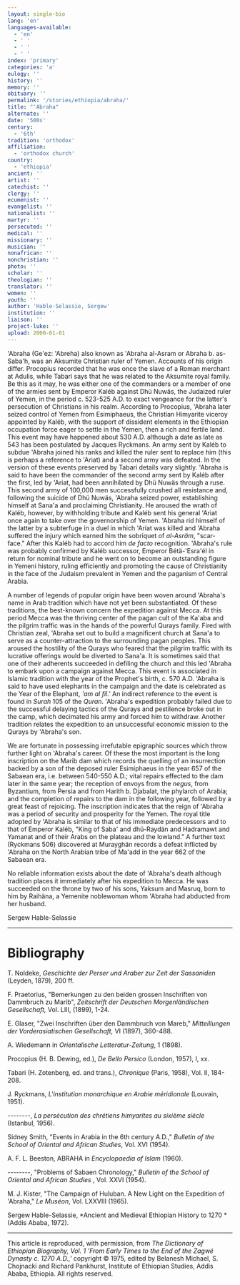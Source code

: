 ```yaml
---
layout: single-bio
lang: 'en'
languages-available:
  - 'en'
  - ' '
  - ' '
  - ' '
index: 'primary'
categories: 'a'
eulogy: ''
history: ''
memory: ''
obituary: ''
permalink: '/stories/ethiopia/abraha/'
title: "'Abraha"
alternate: ''
date: '500s'
century:
  - '6th'
tradition: 'orthodox'
affiliation:
  - 'orthodox church'
country:
  - 'ethiopia'
ancient: ''
artist: ''
catechist: ''
clergy: ''
ecumenist: ''
evangelist: ''
nationalist: ''
martyr: ''
persecuted: ''
medical: ''
missionary: ''
musician: ''
nonafrican: ''
nonchristian: ''
photo: ''
scholar: ''
theologian: ''
translator: ''
women: ''
youth: ''
author: 'Hable-Selassie, Sergew'
institution: ''
liaison: ''
project-luke: ''
upload: 2000-01-01
---
```



'Abraha (Ge'ez: 'Abreha) also known as 'Abraha al-Asram or Abraha b. as-Saba'h, was an Aksumite Christian ruler of Yemen. Accounts of his origin differ. Procopius recorded that he was once the slave of a Roman merchant at Adulis, while Tabari says that he was related to the Aksumite royal family. Be this as it may, he was either one of the commanders or a member of one of the armies sent by Emperor Kaléb against Dhü Nuwäs, the Judaized ruler of Yemen, in the period c. 523-525 A.D. to exact vengeance for the latter's persecution of Christians in his realm. According to Procopius, 'Abraha later seized control of Yemen from Esimiphaeus, the Christian Himyarite viceroy appointed by Kaléb, with the support of dissident elements in the Ethiopian occupation force eager to settle in the Yemen, then a rich and fertile land. This event may have happened about 530 A.D. although a date as late as 543 has been postulated by Jacques Ryckmans. An army sent by Kaléb to subdue 'Abraha joined his ranks and killed the ruler sent to replace him (this is perhaps a reference to 'Ariat) and a second army was defeated.  In the version of these events preserved by Tabari details vary slightly. 'Abraha is said to have been the commander of the second army sent by Kaléb after the first, led by 'Ariat, had been annihilated by Dhü Nuwäs through a ruse. This second army of 100,000 men successfully crushed all resistance and, following the suicide of Dhü Nuwäs, 'Abraha seized power, establishing himself at Sana'a and proclaiming Christianity. He aroused the wrath of Kaléb, however, by withholding tribute and Kaléb sent his general 'Ariat once again to take over the governorship of Yemen. 'Abraha rid himself of the latter by a subterfuge in a duel in which 'Ariat was killed and 'Abraha suffered the injury which earned him the sobriquet of *al-Asräm*, "scar-face." After this Kaléb had to accord him *de facto* recognition. 'Abraha's rule was probably confirmed by Kaléb successor, Emperor  Bétä-'Esra'él in return for nominal tribute and he went on to become an outstanding figure in Yemeni history, ruling efficiently and promoting the cause of Christianity in the face of the Judaism prevalent in Yemen and the paganism of Central Arabia.

A number of legends of popular origin have been woven around 'Abraha's name in Arab tradition which have not yet been substantiated. Of these traditions, the best-known concern the expedition against Mecca. At this period Mecca was the thriving center of the pagan cult of the Ka'aba and the pilgrim traffic was in the hands of the powerful Qurays family. Fired with Christian zeal, 'Abraha set out to build a magnificent church at Sana'a to serve as a counter-attraction to the surrounding pagan peoples. This aroused the hostility of the Qurays who feared that the pilgrim traffic with its lucrative offerings would be diverted to Sana'a. It is sometimes said that one of their adherents succeeded in defiling the church and this led 'Abraha to embark upon a campaign against Mecca.  This event is associated in Islamic tradition with the year of the Prophet's birth, c. 570 A.D. 'Abraha is said to have used elephants in the campaign and the date is celebrated as the Year of the Elephant, *'am  al  fil.'*  An indirect reference to the event is found in *Surah* 105 of the *Quran*. 'Abraha's expedition probably failed due to the successful delaying tactics of the Qurays and pestilence broke out in the camp, which decimated his army and forced him to withdraw. Another tradition relates the expedition to an unsuccessful economic mission to the Qurays by 'Abraha's son.

We are fortunate in possessing irrefutable epigraphic sources which throw further light on 'Abraha's career. Of these the most important is the long inscription on the Marib dam which records the quelling of an insurrection backed by a son of the deposed ruler Esimiphaeus in the year 657 of the Sabaean era, i.e. between 540-550 A.D.; vital repairs effected to the dam later in the same year; the reception of envoys from the *negus*, from  Byzantium, from  Persia and from Harith b. Djabalat, the phylarch of Arabia; and the completion of repairs to the dam in the following year, followed by a great feast of rejoicing. The inscription indicates that the reign of 'Abraha was a period of security and prosperity for the Yemen. The royal title adopted by 'Abraha is similar to that of his immediate predecessors and to that of Emperor Kaléb, "King of Saba' and dhü-Raydän  and Hadramawt and Yamanat and of their Arabs on the plateau and the lowland."  A further text (Ryckmans 506) discovered at Murayghän records a defeat inflicted by 'Abraha on the North Arabian tribe of Ma'add in the year 662 of the Sabaean era.

No reliable information exists about the date of 'Abraha's death although tradition places it immediately after his expedition to Mecca. He was succeeded on the throne by two of his sons, Yaksum and Masruq, born to him by Raihäna, a Yemenite noblewoman  whom 'Abraha had abducted from her husband.

Sergew Hable-Selassie

---

# Bibliography

T. Noldeke, *Geschichte der Perser und Araber zur Zeit der Sassaniden* (Leyden, 1879), 200 ff.

F. Praetorius, "Bemerkungen zu den beiden grossen Inschriften von Dammbruch zu Marib", *Zeitschrift der Deutschen Morgenl&auml;ndischen Gesellschaft,* Vol. LIII, (1899), 1-24.

E. Glaser, "Zwei Inschriften über den Dammbruch von Mareb," *Mitteillungen der Vorderasiatischen Gesellschaft,* VI (1897), 360-488.

A. Wiedemann in *Orientalische Letteratur-Zeitung*,  1 (1898).

Procopius (H. B. Dewing, ed.), *De Bello Persico* (London, 1957), I, xx.

Tabari (H. Zotenberg, ed. and trans.), *Chronique* (Paris, 1958), Vol. II, 184-208.

J. Ryckmans, *L'institution monarchique en Arabie méridionale*  (Louvain, 1951).

--------, *La persécution des chrétiens himyarites au sixi&egrave;me si&egrave;cle*  (Istanbul, 1956).

Sidney Smith, "Events in Arabia in the 6th century A.D.," *Bulletin of the School of Oriental and African Studies*, Vol. XVI (1954).

A. F. L. Beeston, ABRAHA in *Encyclopaedia of Islam* (1960).

--------, "Problems of Sabaen Chronology," *Bulletin of the School of Oriental and African Studies* , Vol. XXVI (1954).

M. J. Kister, "The Campaign of Huluban. A New Light on the Expedition of 'Abraha," *Le Muséon*, Vol. LXXVIII (1965).

Sergew Hable-Selassie, *Ancient and Medieval Ethiopian History to 1270 *(Addis Ababa, 1972).

---

This article is reproduced, with permission, from *The Dictionary of Ethiopian Biography, Vol. 1 'From Early Times to the End of the Zagwé Dynasty c. 1270 A.D.,'* copyright &copy; 1975, edited by Belanesh Michael, S. Chojnacki and Richard Pankhurst, Institute of Ethiopian Studies, Addis Ababa, Ethiopia.  All rights reserved.
